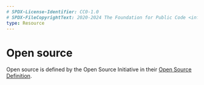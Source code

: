 ```yaml
---
# SPDX-License-Identifier: CC0-1.0
# SPDX-FileCopyrightText: 2020-2024 The Foundation for Public Code <info@publiccode.net>
type: Resource
---
```


# Open source

Open source is defined by the Open Source Initiative in their [Open Source Definition](https://opensource.org/osd-annotated).
